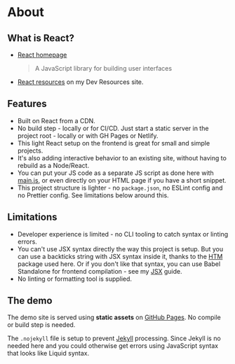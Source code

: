 # About


## What is React?

- [React homepage](https://reactjs.org/)
    > A JavaScript library for building user interfaces
- [React resources](https://michaelcurrin.github.io/dev-resources/resources/javascript/packages/react/) on my Dev Resources site.


## Features

- Built on React from a CDN.
- No build step - locally or for CI/CD. Just start a static server in the project root - locally or with GH Pages or Netlify.
- This light React setup on the frontend is great for small and simple projects.
- It's also adding interactive behavior to an existing site, without having to rebuild as a Node/React.
- You can put your JS code as a separate JS script as done here with [main.js](/assets/js/main.js), or even directly on your HTML page if you have a short snippet.
- This project structure is lighter - no `package.json`, no ESLint config and no Prettier config. See limitations below around this.


## Limitations

- Developer experience is limited - no CLI tooling to catch syntax or linting errors.
- You can't use JSX syntax directly the way this project is setup. But you can use a backticks string with JSX syntax inside it, thanks to the [HTM](https://www.npmjs.com/package/htm) package used here. Or if you don't like that syntax, you can use Babel Standalone for frontend compilation - see my [JSX](https://michaelcurrin.github.io/dev-cheatsheets/cheatsheets/javascript/general/jsx.html) guide.
- No linting or formatting tool is supplied.


## The demo

The demo site is served using **static assets** on [GitHub Pages](https://pages.github.com/). No compile or build step is needed.

The `.nojekyll` file is setup to prevent [Jekyll](https://pages.github.com/) processing. Since Jekyll is no needed here and you could otherwise get errors using JavaScript syntax that looks like Liquid syntax.
